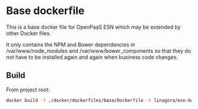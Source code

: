 # Base dockerfile

This is a base docker file for OpenPaaS ESN which may be extended by other Docker files. 

It only contains the NPM and Bower dependencies in /var/www/node_modules and /var/www/bower_components so that
they do not have to be installed again and again when business code changes.

## Build

From project root:

```bash
docker build -f ./docker/dockerfiles/base/Dockerfile -t linagora/esn-base .
```

